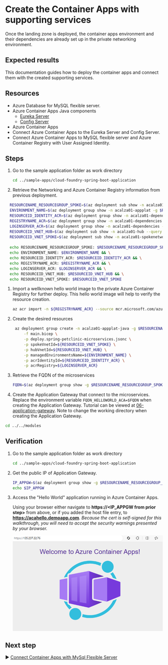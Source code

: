 # Create the Container Apps with supporting services

Once the landing zone is deployed, the container apps environment and their dependencies are already set up in the private networking environment.

## Expected results
This documentation guides how to deploy the container apps and connect them with the created supporting services. 

## Resources

- Azure Database for MySQL flexible server.
- Azure Container Apps Java components
    - [Eureka Server](https://learn.microsoft.com/en-us/azure/container-apps/java-eureka-server?tabs=azure-cli) 
    - [Config Server](https://learn.microsoft.com/en-us/azure/container-apps/java-config-server?tabs=azure-cli)
- Azure Container Apps
- Connect Azure Container Apps to the Eureka Server and Config Server.
- Connect Azure Container Apps to MySQL flexible server and Azure Container Registry with User Assigned Identity.

## Steps

1. Go to the sample application folder as work directory

   ```bash
   cd ../sample-apps/cloud-foundry-spring-boot-application
   ```

1. Retrieve the Networking and Azure Container Registry information from previous deployment.

  ```bash
    RESOURCENAME_RESOURCEGROUP_SPOKE=$(az deployment sub show -n acalza01-spokenetwork --query properties.outputs.spokeResourceGroupName.value -o tsv)
    ENVIRONMENT_NAME=$(az deployment group show -n acalza01-appplat -g $RESOURCENAME_RESOURCEGROUP_SPOKE --query properties.outputs.containerAppsEnvironmentName.value -o tsv)
    RESOURCEID_IDENTITY_ACR=$(az deployment group show -n acalza01-dependencies -g $RESOURCENAME_RESOURCEGROUP_SPOKE --query properties.outputs.containerRegistryUserAssignedIdentityId.value -o tsv)
    REGISTRYNAME_ACR=$(az deployment group show -n acalza01-dependencies -g $RESOURCENAME_RESOURCEGROUP_SPOKE --query properties.outputs.containerRegistryName.value -o tsv)
    LOGINSERVER_ACR=$(az deployment group show -n acalza01-dependencies -g $RESOURCENAME_RESOURCEGROUP_SPOKE --query properties.outputs.containerRegistryLoginServer.value -o tsv)
    RESOURCEID_VNET_HUB=$(az deployment sub show -n acalza01-hub --query properties.outputs.hubVNetId.value -o tsv)
    RESOURCEID_VNET_SPOKE=$(az deployment sub show -n acalza01-spokenetwork --query properties.outputs.spokeVNetId.value -o tsv)

    echo RESOURCENAME_RESOURCEGROUP_SPOKE: $RESOURCENAME_RESOURCEGROUP_SPOKE && \
    echo ENVIRONMENT_NAME: $ENVIRONMENT_NAME && \
    echo RESOURCEID_IDENTITY_ACR: $RESOURCEID_IDENTITY_ACR && \
    echo REGISTRYNAME_ACR: $REGISTRYNAME_ACR && \
    echo LOGINSERVER_ACR: $LOGINSERVER_ACR && \
    echo RESOURCEID_VNET_HUB: $RESOURCEID_VNET_HUB && \
    echo RESOURCEID_VNET_SPOKE: $RESOURCEID_VNET_SPOKE
  ```

1. Import a wellknown hello world image to the private Azure Container Registry for further deploy. This hello world image will help to verify the resource creation.

   ```bash
   az acr import -n ${REGISTRYNAME_ACR} --source mcr.microsoft.com/azuredocs/containerapps-helloworld:latest
   ```

1. Create the desired resources
  
   ```bash
    az deployment group create -n acalza01-appplat-java -g $RESOURCENAME_RESOURCEGROUP_SPOKE \
        -f main.bicep \
        -p deploy.spring-petclinic-microservices.jsonc \
        -p spokeVnetId=${RESOURCEID_VNET_SPOKE} \
        -p hubVnetId=${RESOURCEID_VNET_HUB} \
        -p managedEnvironmentsName=${ENVIRONMENT_NAME} \
        -p acrIdentityId=${RESOURCEID_IDENTITY_ACR} \
        -p acrRegistry=${LOGINSERVER_ACR}
   ```

1. Retrieve the FQDN of the microservices

   ```bash
   FQDN=$(az deployment group show -g $RESOURCENAME_RESOURCEGROUP_SPOKE -n acalza01-appplat-java --query properties.outputs.fqdn.value -o tsv)
   ```

1. Create the Application Gateway that connect to the microservices. Replace the environment variable `FQDN_HELLOWORLD_ACA=$FQDN` when creating the Application Gateway. Tutorial can be viewed at [06-application-gateway](../../../modules/06-application-gateway/README.md). Note to change the working directory when creating the Application Gateway.

  ```bash
  cd ../../modules
  ```

## Verification

1. Go to the sample application folder as work directory

   ```bash
   cd ../sample-apps/cloud-foundry-spring-boot-application
   ```

1. Get the public IP of Application Gateway.

   ```bash
   IP_APPGW=$(az deployment group show -g $RESOURCENAME_RESOURCEGROUP_SPOKE -n acalza01-appgw --query properties.outputs.applicationGatewayPublicIp.value -o tsv)
   echo $IP_APPGW
   ```

1. Access the "Hello World" application running in Azure Container Apps.

   Using your browser either navigate to **https://\<IP_APPGW from prior step>** from above, or if you added the host file entry, to **<https://acahello.demoapp.com>**. *Because the cert is self-signed for this walkthrough, you will need to accept the security warnings presented by your browser.*

   ![Welcome to Azure Container Apps!](./hello-world.png)

## Next step

:arrow_forward: [Connect Container Apps with MySql Flexible Server](./03-connect-to-db.md)
